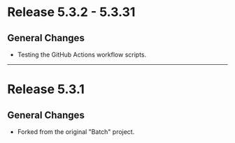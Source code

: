 # Release 5.3.2 - 5.3.31

## General Changes

- Testing the GitHub Actions workflow scripts.

______________________________________________________________________

# Release 5.3.1

## General Changes

- Forked from the original "Batch" project.
